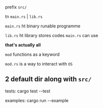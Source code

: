 prefix `src/`

tn `main.rs` | `lib.rs`

`main.rs` ht binary runable programme

`lib.rs` ht library stores codes `main.rs` can use

**that's actually all**

`mod` functions as a keyword

`mod.rs` is a way to interact with `OS`

## 2 default dir along with `src/`

tests: cargo test --test

examples: cargo run --example

